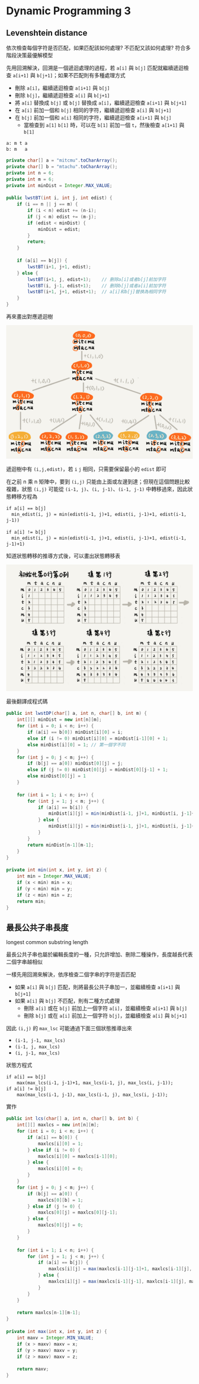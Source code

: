 # Dynamic Programming 3

## Levenshtein distance

依次檢查每個字符是否匹配，如果匹配該如何處理? 不匹配又該如何處理? 符合多階段決策最優解模型  

先用回溯解決，回溯是一個遞迴處理的過程，若 `a[i]` 與 `b[j]` 匹配就繼續遞迴檢查 `a[i+1]` 與 `b[j+1]`；如果不匹配則有多種處理方式

- 刪除 `a[i]`，繼續遞迴檢查 `a[i+1]` 與 `b[j]`
- 刪除 `b[j]`，繼續遞迴檢查 `a[i]` 與 `b[j+1]`
- 將 `a[i]` 替換成 `b[j]` 或 `b[j]` 替換成 `a[i]`，繼續遞迴檢查 `a[i+1]` 與 `b[j+1]`
- 在 `a[i]` 前加一個和 `b[j]` 相同的字符，繼續遞迴檢查 `a[i]` 與 `b[j+1]`
- 在 `b[j]` 前加一個和 `a[i]` 相同的字符，繼續遞迴檢查 `a[i+1]` 與 `b[j]`
  - 當檢查到 `a[1]` `b[1]` 時，可以在 `b[1]` 前加一個 `t`，然後檢查 `a[1+1]` 與 `b[1]`

```
a: m t a
b: m   a
```



```java
private char[] a = "mitcmu".toCharArray();
private char[] b = "mtachu".toCharArray();
private int n = 6;
private int m = 6;
private int minDist = Integer.MAX_VALUE;

public lwstBT(int i, int j, int edist) {
    if (i == n || j == m) {
        if (i < n) edist += (n-i);
        if (j < m) edist += (m-j);
        if (edist < minDist) {
            minDist = edist;
        }
        return;
    }
    
    if (a[i] == b[j]) {
        lwstBT(i+1, j+1, edist);
    } else {
        lwstBT(i+1, j, edist+1);	// 删除a[i]或者b[j]前加字符
        lwstBT(i, j-1, edist+1);	// 删除b[j]或者a[i]前加字符
        lwstBT(i+1, j+1, edist+1);	// a[i]和b[j]替换為相同字符
    }
}
```



再來畫出對應遞迴樹

![image-20200705170848005](./pic/image-20200705170848005.png)

遞迴樹中有 `(i,j,edist)`，若 `i` `j` 相同，只需要保留最小的 `edist` 即可  

在之前 n 乘 n 矩陣中，要到 `(i,j)` 只能由上面或左邊到達；但現在這個問題比較複雜，狀態 `(i,j)` 可能從 `(i-1, j)`、`(i, j-1)`、`(i-1, j-1)` 中轉移過來，因此狀態轉移方程為

```
if a[i] == b[j]
  min_edist(i, j) = min(edist(i-1, j)+1, edist(i, j-1)+1, edist(i-1, j-1))
  
if a[i] != b[j]
  min_edist(i, j) = min(edist(i-1, j)+1, edist(i, j-1)+1, edist(i-1, j-1)+1) 
```



知道狀態轉移的推導方式後，可以畫出狀態轉移表

![image-20200705171723258](./pic/image-20200705171723258.png)



最後翻譯成程式碼

```java
public int lwstDP(char[] a, int n, char[] b, int m) {
    int[][] minDist = new int[n][m];
    for (int i = 0; i < n; i++) {
        if (a[i] == b[0]) minDist[i][0] = i;
        else if (i != 0) minDist[i][0] = minDist[i-1][0] + 1;
        else minDist[i][0] = 1;	// 第一個字不同
    }
   	for (int j = 0; j < m; j++) {
        if (b[j] == a[0]) minDist[0][j] = j;
        else if (j != 0) minDist[0][j] = minDist[0][j-1] + 1;
        else minDist[0][j] = 1
    }
    
    for (int i = 1; i < n; i++) {
        for (int j = 1; j < m; j++) {
            if (a[i] == b[i]) {
                minDist[i][j] = min(minDist[i-1, j]+1, minDist[i, j-1]+1, minDist[i-1, j-1]);
            } else {
                minDist[i][j] = min(minDist[i-1, j]+1, minDist[i, j-1]+1, minDist[i-1, j-1] + 1);
            }
        }
        return minDist[n-1][m-1];
    }
}

private int min(int x, int y, int z) {
    int min = Integer.MAX_VALUE;
    if (x < min) min = x;
    if (y < min) min = y;
    if (z < min) min = z;
    return min;
}
```



## 最長公共子串長度

longest common substring length  

最長公共子串也屬於編輯長度的一種，只允許增加、刪除二種操作，長度越長代表二個字串越相似  



一樣先用回溯來解決，依序檢查二個字串的字符是否匹配

- 如果 `a[i]` 與 `b[j]` 匹配，則將最長公共子串加一，並繼續檢查 `a[i+1]` 與 `b[j+1]`
- 如果 `a[i]` 與 `b[j]` 不匹配，則有二種方式處理
  - 刪除 `a[i]` 或在 `b[j]` 前加上一個字符 `a[i]`，並繼續檢查 `a[i+1]` 與 `b[j]`
  - 刪除 `b[j]` 或在 `a[i]` 前加上一個字符 `b[j]`，並繼續檢查 `a[i]` 與 `b[j+1]`



因此 `(i,j)` 的 `max_lsc` 可能通過下面三個狀態推導出來

- `(i-1, j-1, max_lcs)`
- `(i-1, j, max_lcs)`
- `(i, j-1, max_lcs)`



狀態方程式

```
if a[i] == b[j]
	max(max_lcs(i-1, j-1)+1, max_lcs(i-1, j), max_lcs(i, j-1));
if a[i] != b[j]
	max(max_lcs(i-1, j-1), max_lcs(i-1, j), max_lcs(i, j-1));
```



實作

```java
public int lcs(char[] a, int n, char[] b, int b) {
    int[][] maxlcs = new int[n][m];
    for (int i = 0; i < n; i++) {
        if (a[i] == b[0]) {
            maxlcs[i][0] = 1;
        } else if (i != 0) {
            maxlcs[i][0] = maxlcs[i-1][0];
        } else {
            maxlcs[i][0] = 0;
        }
    }
    for (int j = 0; j < m; j++) {
        if (b[j] == a[0]) {
            maxlcs[0][b] = 1;
        } else if (j != 0) {
            maxlcs[0][j] = maxlcs[0][j-1];
        } else {
            maxlcs[0][j] = 0;
        }
    }
    
    for (int i = 1; i < n; i++) {
        for (int j = 1; j < m; j++) {
            if (a[i] == b[j]) {
                maxlcs[i][j] = max(maxlcs[i-1][j-1]+1, maxlcs[i-1][j], maxlcs[i][j-1]);
            } else {
                maxlcs[i][j] = max(maxlcs[i-1][j-1], maxlcs[i-1][j], maxlcs[i][j-1]);
            }
        }
    }
    
    return maxlcs[n-1][m-1];
}

private int max(int x, int y, int z) {
    int maxv = Integer.MIN_VALUE;
    if (x > maxv) maxv = x;
    if (y > maxv) maxv = y;
    if (z > maxv) maxv = z;
    
    return maxv;
}
```

